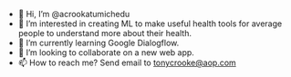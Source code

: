 - 👋 Hi, I’m @acrookatumichedu
- 👀 I’m interested in creating ML to make useful health tools for average people to understand more about their health.
- 🌱 I’m currently learning Google Dialogflow.
- 💞️ I’m looking to collaborate on a new web app.
- 📫 How to reach me? Send email to tonycrooke@aop.com

<!---
acrookatumichedu/acrookatumichedu is a ✨ special ✨ repository because its `README.md` (this file) appears on your GitHub profile.
You can click the Preview link to take a look at your changes.
--->
